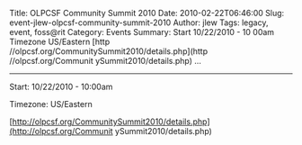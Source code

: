 Title: OLPCSF Community Summit 2010
Date: 2010-02-22T06:46:00
Slug: event-jlew-olpcsf-community-summit-2010
Author: jlew
Tags: legacy, event, foss@rit
Category: Events
Summary: Start  10/22/2010 - 10 00am  Timezone  US/Eastern  [http //olpcsf.org/CommunitySummit2010/details.php](http //olpcsf.org/Communit ySummit2010/details.php)   ... 

---
Start: 10/22/2010 - 10:00am

Timezone: US/Eastern

[http://olpcsf.org/CommunitySummit2010/details.php](http://olpcsf.org/Communit
ySummit2010/details.php)

